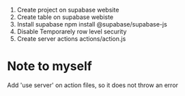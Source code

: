1. Create project on supabase website
2. Create table on supabase webiste
3. Install supabase
   npm install @supabase/supabase-js
4. Disable Temporarely row level security
5. Create server actions actions/action.js

# Note to myself

Add 'use server' on action files, so it does not throw an error
